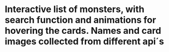 # Interactive list of monsters, with search function and animations for hovering the cards. Names and card images collected from different api´s


